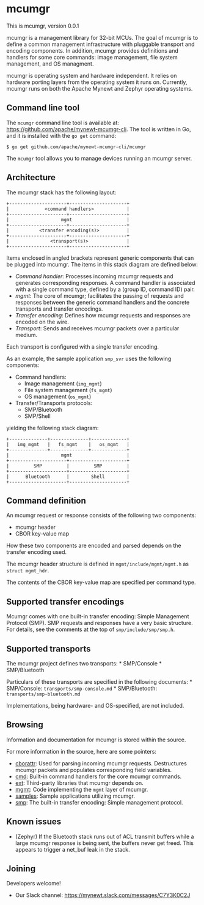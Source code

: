 # mcumgr

This is mcumgr, version 0.0.1

mcumgr is a management library for 32-bit MCUs.   The goal of mcumgr is to
define a common management infrastructure with pluggable transport and encoding
components.  In addition, mcumgr provides definitions and handlers for some
core commands: image management, file system management, and OS managment.

mcumgr is operating system and hardware independent.  It relies on hardware
porting layers from the operating system it runs on.  Currently, mcumgr runs on
both the Apache Mynewt and Zephyr operating systems.

## Command line tool

The `mcumgr` command line tool is available at:
https://github.com/apache/mynewt-mcumgr-cli.  The tool is written in Go, and it
is installed with the `go get` command:

```
$ go get github.com/apache/mynewt-mcumgr-cli/mcumgr
```

The `mcumgr` tool allows you to manage devices running an mcumgr server.

## Architecture

The mcumgr stack has the following layout:

```
+---------------------+---------------------+
|             <command handlers>            |
+---------------------+---------------------+
|                   mgmt                    |
+---------------------+---------------------+
|           <transfer encoding(s)>          |
+---------------------+---------------------+
|               <transport(s)>              |
+---------------------+---------------------+
```

Items enclosed in angled brackets represent generic components that can be plugged into mcumgr.  The items in this stack diagram are defined below:
* *Command handler*: Processes incoming mcumgr requests and generates corresponding responses.  A command handler is associated with a single command type, defined by a (group ID, command ID) pair.
* *mgmt*: The core of mcumgr; facilitates the passing of requests and responses between the generic command handlers and the concrete transports and transfer encodings.
* *Transfer encoding*: Defines how mcumgr requests and responses are encoded on the wire.
* *Transport*: Sends and receives mcumgr packets over a particular medium.

Each transport is configured with a single transfer encoding.

As an example, the sample application `smp_svr` uses the following components:

* Command handlers:
    * Image management (`img_mgmt`)
    * File system management (`fs_mgmt`)
    * OS management (`os_mgmt`)
* Transfer/Transports protocols:
    * SMP/Bluetooth
    * SMP/Shell

yielding the following stack diagram:

```
+--------------+--------------+-------------+
|   img_mgmt   |   fs_mgmt    |   os_mgmt   |
+--------------+--------------+-------------+
|                   mgmt                    |
+---------------------+---------------------+
|         SMP         |         SMP         |
+---------------------+---------------------+
|      Bluetooth      |        Shell        |
+---------------------+---------------------+
```

## Command definition

An mcumgr request or response consists of the following two components:
* mcumgr header
* CBOR key-value map 

How these two components are encoded and parsed depends on the transfer
encoding used.

The mcumgr header structure is defined in `mgmt/include/mgmt/mgmt.h` as
`struct mgmt_hdr`.

The contents of the CBOR key-value map are specified per command type.

## Supported transfer encodings

Mcumgr comes with one built-in transfer encoding: Simple Management Protocol (SMP).  SMP requests and responses have a very basic structure.  For details, see the comments at the top of `smp/include/smp/smp.h`.

## Supported transports

The mcumgr project defines two transports:
    * SMP/Console
    * SMP/Bluetooth

Particulars of these transports are specified in the following documents:
    * SMP/Console: `transports/smp-console.md`
    * SMP/Bluetooth: `transports/smp-bluetooth.md`

Implementations, being hardware- and OS-specified, are not included.

## Browsing

Information and documentation for mcumgr is stored within the source.

For more information in the source, here are some pointers:

- [cborattr](https://github.com/apache/mcumgr/tree/master/cborattr): Used for parsing incoming mcumgr requests.  Destructures mcumgr packets and populates corresponding field variables.
- [cmd](https://github.com/apache/mcumgr/tree/master/cmd): Built-in command handlers for the core mcumgr commands.
- [ext](https://github.com/apache/mcumgr/tree/master/ext): Third-party libraries that mcumgr depends on.
- [mgmt](https://github.com/apache/mcumgr/tree/master/mgmt): Code implementing the `mgmt` layer of mcumgr.
- [samples](https://github.com/apache/mcumgr/tree/master/samples): Sample applications utilizing mcumgr.
- [smp](https://github.com/apache/mcumgr/tree/master/smp): The built-in transfer encoding: Simple management protocol.

## Known issues

- (Zephyr) If the Bluetooth stack runs out of ACL transmit buffers while a large mcumgr response is being sent, the buffers never get freed.  This appears to trigger a net_buf leak in the stack.

## Joining

Developers welcome!

* Our Slack channel: https://mynewt.slack.com/messages/C7Y3K0C2J
